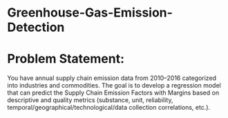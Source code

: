 # Greenhouse-Gas-Emission-Detection

# Problem Statement:
You have annual supply chain emission data from 2010–2016 categorized into industries and commodities. The goal is to develop a regression model that can predict the Supply Chain Emission Factors with Margins based on descriptive and quality metrics (substance, unit, reliability, temporal/geographical/technological/data collection correlations, etc.).
